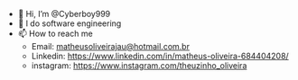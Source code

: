 - 👋 Hi, I’m @Cyberboy999
- 👀 I do software engineering
- 📫 How to reach me 
  - Email: matheusoliveirajau@hotmail.com.br
  - Linkedin: https://www.linkedin.com/in/matheus-oliveira-684404208/
  - instagram: https://www.instagram.com/theuzinho_oliveira
